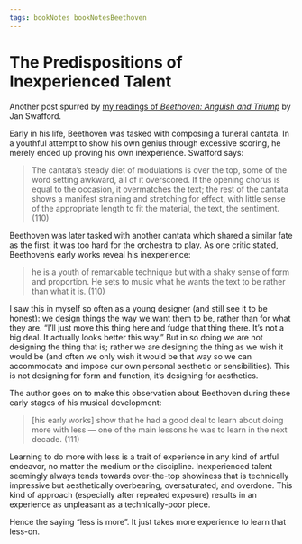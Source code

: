 ```yaml
---
tags: bookNotes bookNotesBeethoven
---
```


# The Predispositions of Inexperienced Talent

Another post spurred by [my readings of _Beethoven: Anguish and Triump_](https://blog.jim-nielsen.com/tags/#bookNotesBeethoven) by Jan Swafford.

Early in his life, Beethoven was tasked with composing a funeral cantata. In a youthful attempt to show his own genius through excessive scoring, he merely ended up proving his own inexperience. Swafford says:

> The cantata’s steady diet of modulations is over the top, some of the word setting awkward, all of it overscored. If the opening chorus is equal to the occasion, it overmatches the text; the rest of the cantata shows a manifest straining and stretching for effect, with little sense of the appropriate length to fit the material, the text, the sentiment. (110)

Beethoven was later tasked with another cantata which shared a similar fate as the first: it was too hard for the orchestra to play. As one critic stated, Beethoven’s early works reveal his inexperience:

> he is a youth of remarkable technique but with a shaky sense of form and proportion. He sets to music what he wants the text to be rather than what it is. (110)

I saw this in myself so often as a young designer (and still see it to be honest): we design things the way we want them to be, rather than for what they are. “I’ll just move this thing here and fudge that thing there. It’s not a big deal. It actually looks better this way.” But in so doing we are not designing the thing that is; rather we are designing the thing as we wish it would be (and often we only wish it would be that way so we can accommodate and impose our own personal aesthetic or sensibilities). This is not designing for form and function, it’s designing for aesthetics.

The author goes on to make this observation about Beethoven during these early stages of his musical development:

> [his early works] show that he had a good deal to learn about doing more with less — one of the main lessons he was to learn in the next decade. (111)

Learning to do more with less is a trait of experience in any kind of artful endeavor, no matter the medium or the discipline. Inexperienced talent seemingly always tends towards over-the-top showiness that is technically impressive but aesthetically overbearing, oversaturated, and overdone. This kind of approach (especially after repeated exposure) results in an experience as unpleasant as a technically-poor piece. 

Hence the saying “less is more”. It just takes more experience to learn that less-on.